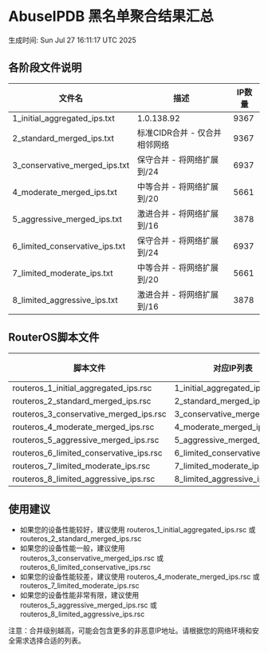 # AbuseIPDB 黑名单聚合结果汇总
生成时间: Sun Jul 27 16:11:17 UTC 2025

## 各阶段文件说明

| 文件名 | 描述 | IP数量 |
|--------|------|--------|
| 1_initial_aggregated_ips.txt | 1.0.138.92 | 9367 |
| 2_standard_merged_ips.txt | 标准CIDR合并 - 仅合并相邻网络 | 9367 |
| 3_conservative_merged_ips.txt | 保守合并 - 将网络扩展到/24 | 6937 |
| 4_moderate_merged_ips.txt | 中等合并 - 将网络扩展到/20 | 5661 |
| 5_aggressive_merged_ips.txt | 激进合并 - 将网络扩展到/16 | 3878 |
| 6_limited_conservative_ips.txt | 保守合并 - 将网络扩展到/24 | 6937 |
| 7_limited_moderate_ips.txt | 中等合并 - 将网络扩展到/20 | 5661 |
| 8_limited_aggressive_ips.txt | 激进合并 - 将网络扩展到/16 | 3878 |

## RouterOS脚本文件

| 脚本文件 | 对应IP列表 | IP数量 |
|----------|------------|--------|
| routeros_1_initial_aggregated_ips.rsc | 1_initial_aggregated_ips.txt | 9367 |
| routeros_2_standard_merged_ips.rsc | 2_standard_merged_ips.txt | 9367 |
| routeros_3_conservative_merged_ips.rsc | 3_conservative_merged_ips.txt | 6937 |
| routeros_4_moderate_merged_ips.rsc | 4_moderate_merged_ips.txt | 5661 |
| routeros_5_aggressive_merged_ips.rsc | 5_aggressive_merged_ips.txt | 3878 |
| routeros_6_limited_conservative_ips.rsc | 6_limited_conservative_ips.txt | 6937 |
| routeros_7_limited_moderate_ips.rsc | 7_limited_moderate_ips.txt | 5661 |
| routeros_8_limited_aggressive_ips.rsc | 8_limited_aggressive_ips.txt | 3878 |

## 使用建议

- 如果您的设备性能较好，建议使用 routeros_1_initial_aggregated_ips.rsc 或 routeros_2_standard_merged_ips.rsc
- 如果您的设备性能一般，建议使用 routeros_3_conservative_merged_ips.rsc 或 routeros_6_limited_conservative_ips.rsc
- 如果您的设备性能较差，建议使用 routeros_4_moderate_merged_ips.rsc 或 routeros_7_limited_moderate_ips.rsc
- 如果您的设备性能非常有限，建议使用 routeros_5_aggressive_merged_ips.rsc 或 routeros_8_limited_aggressive_ips.rsc

注意：合并级别越高，可能会包含更多的非恶意IP地址。请根据您的网络环境和安全需求选择合适的列表。
